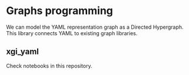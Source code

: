 # Graphs programming

We can model the YAML representation graph as a Directed Hypergraph. This library connects YAML to existing graph libraries.

## xgi_yaml

Check notebooks in this repository.
